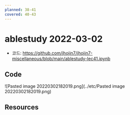 ```yaml
---
planned: 38-41
covered: 40-43
---
```

# ablestudy 2022-03-02

- 코드: https://github.com/jhojin7/jhojin7-miscellaneous/blob/main/ablestudy-lec41.ipynb

## Code
![Pasted image 20220302182019.png](../etc/Pasted image 20220302182019.png)


## Resources
